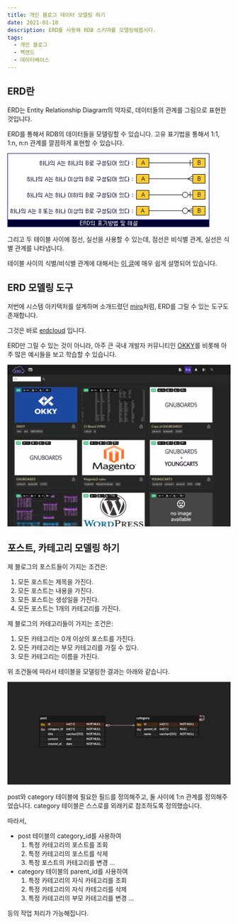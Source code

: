 ```yaml
---
title: 개인 블로그 데이터 모델링 하기
date: 2021-01-10
description: ERD를 사용해 RDB 스키마를 모델링해봅시다.
tags:
  - 개인 블로그
  - 백엔드
  - 데이터베이스
---
```


## ERD란

ERD는 Entity Relationship Diagram의 약자로, 데이터들의 관계를 그림으로 표현한 것입니다.

ERD를 통해서 RDB의 데이터들을 모델링할 수 있습니다. 고유 표기법을 통해서 1:1, 1:n, n:n 관계를 깔끔하게 표현할 수 있습니다.

![](./erd.png)

그리고 두 테이블 사이에 점선, 실선을 사용할 수 있는데, 점선은 비식별 관계, 실선은 식별 관계를 나타냅니다.

테이블 사이의 식별/비식별 관계에 대해서는 [이 글](https://deveric.tistory.com/108)에 매우 쉽게 설명되어 있습니다.

## ERD 모델링 도구

저번에 시스템 아키텍처를 설계하며 소개드렸던 [miro](https://miro.com)처럼, ERD를 그릴 수 있는 도구도 존재합니다.

그것은 바로 [erdcloud](https://www.erdcloud.com/) 입니다.

ERD만 그릴 수 있는 것이 아니라, 아주 큰 국내 개발자 커뮤니티인 [OKKY](https://okky.kr/)를 비롯해 아주 많은 예시들을 보고 학습할 수 있습니다.

![](./erd-cloud.png)

## 포스트, 카테고리 모델링 하기

제 블로그의 포스트들이 가지는 조건은:

1. 모든 포스트는 제목을 가진다.
2. 모든 포스트는 내용을 가진다.
3. 모든 포스트는 생성일을 가진다.
4. 모든 포스트는 1개의 카테고리를 가진다.

제 블로그의 카테고리들이 가지는 조건은:

1. 모든 카테고리는 0개 이상의 포스트를 가진다.
2. 모든 카테고리는 부모 카테고리를 가질 수 있다.
3. 모든 카테고리는 이름을 가진다.

위 조건들에 따라서 테이블을 모델링한 결과는 아래와 같습니다.

![](./result.png)

post와 category 테이블에 필요한 필드를 정의해주고, 둘 사이에 1:n 관계를 정의해주었습니다. category 테이블은 스스로를 외래키로 참조하도록 정의했습니다.

따라서,

- post 테이블의 category_id를 사용하여
  1. 특정 카테고리의 포스트를 조회
  2. 특정 카테고리의 포스트를 삭제
  3. 특정 포스트의 카테고리를 변경
     ...
- category 테이블의 parent_id를 사용하여
  1. 특정 카테고리의 자식 카테고리를 조회
  2. 특정 카테고리의 자식 카테고리를 삭제
  3. 특정 카테고리의 부모 카테고리를 변경
     ...

등의 작업 처리가 가능해집니다.

